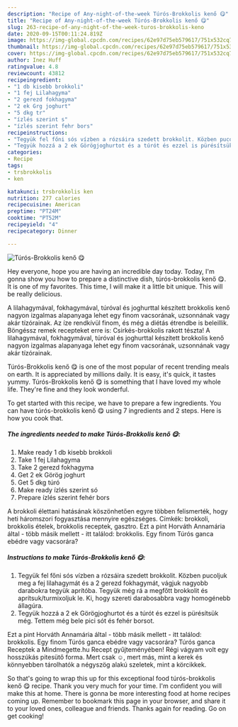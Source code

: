 ```yaml
---
description: "Recipe of Any-night-of-the-week Túrós-Brokkolis kenő 😋"
title: "Recipe of Any-night-of-the-week Túrós-Brokkolis kenő 😋"
slug: 263-recipe-of-any-night-of-the-week-turos-brokkolis-keno
date: 2020-09-15T00:11:24.819Z
image: https://img-global.cpcdn.com/recipes/62e97d75eb579617/751x532cq70/turos-brokkolis-keno-😋-recept-foto.jpg
thumbnail: https://img-global.cpcdn.com/recipes/62e97d75eb579617/751x532cq70/turos-brokkolis-keno-😋-recept-foto.jpg
cover: https://img-global.cpcdn.com/recipes/62e97d75eb579617/751x532cq70/turos-brokkolis-keno-😋-recept-foto.jpg
author: Inez Huff
ratingvalue: 4.8
reviewcount: 43812
recipeingredient:
- "1 db kisebb brokkoli"
- "1 fej Lilahagyma"
- "2 gerezd fokhagyma"
- "2 ek Grg joghurt"
- "5 dkg tr"
- "ízlés szerint s"
- "ízlés szerint fehr bors"
recipeinstructions:
- "Tegyük fel főni sós vízben a rózsáira szedett brokkolit. Közben pucoljuk meg a fej lilahagymát és a 2 gerezd fokhagymát, vágjuk nagyobb darabokra tegyük aprítóba. Tegyük még rá a megfőtt brokkolit és aprítsuk/turmixoljuk le. Ki, hogy szereti darabosabbra vagy homogénebb állagúra."
- "Tegyük hozzá a 2 ek Görögjoghurtot és a túrót és ezzel is pürésítsük még. Tettem még bele pici sót és fehér borsot."
categories:
- Recipe
tags:
- trsbrokkolis
- ken

katakunci: trsbrokkolis ken 
nutrition: 277 calories
recipecuisine: American
preptime: "PT24M"
cooktime: "PT52M"
recipeyield: "4"
recipecategory: Dinner

---
```



![Túrós-Brokkolis kenő 😋](https://img-global.cpcdn.com/recipes/62e97d75eb579617/751x532cq70/turos-brokkolis-keno-😋-recept-foto.jpg)

Hey everyone, hope you are having an incredible day today. Today, I'm gonna show you how to prepare a distinctive dish, túrós-brokkolis kenő 😋. It is one of my favorites. This time, I will make it a little bit unique. This will be really delicious.

A lilahagymával, fokhagymával, túróval és joghurttal készített brokkolis kenő nagyon izgalmas alapanyaga lehet egy finom vacsorának, uzsonnának vagy akár tízórainak. Az íze rendkívül finom, és még a diétás étrendbe is beleillik. Böngéssz remek recepteket erre is: Csirkés-brokkolis rakott tészta! A lilahagymával, fokhagymával, túróval és joghurttal készített brokkolis kenő nagyon izgalmas alapanyaga lehet egy finom vacsorának, uzsonnának vagy akár tízórainak.

Túrós-Brokkolis kenő 😋 is one of the most popular of recent trending meals on earth. It is appreciated by millions daily. It is easy, it's quick, it tastes yummy. Túrós-Brokkolis kenő 😋 is something that I have loved my whole life. They're fine and they look wonderful.


To get started with this recipe, we have to prepare a few ingredients. You can have túrós-brokkolis kenő 😋 using 7 ingredients and 2 steps. Here is how you cook that.

<!--inarticleads1-->

##### The ingredients needed to make Túrós-Brokkolis kenő 😋:

1. Make ready 1 db kisebb brokkoli
1. Take 1 fej Lilahagyma
1. Take 2 gerezd fokhagyma
1. Get 2 ek Görög joghurt
1. Get 5 dkg túró
1. Make ready ízlés szerint só
1. Prepare ízlés szerint fehér bors


A brokkoli élettani hatásának köszönhetően egyre többen felismerték, hogy heti háromszori fogyasztása mennyire egészséges. Címkék: brokkoli, brokkolis ételek, brokkolis receptek, gasztro. Ezt a pint Horváth Annamária által - több másik mellett - itt találod: brokkolis. Egy finom Túrós ganca ebédre vagy vacsorára? 

<!--inarticleads2-->

##### Instructions to make Túrós-Brokkolis kenő 😋:

1. Tegyük fel főni sós vízben a rózsáira szedett brokkolit. Közben pucoljuk meg a fej lilahagymát és a 2 gerezd fokhagymát, vágjuk nagyobb darabokra tegyük aprítóba. Tegyük még rá a megfőtt brokkolit és aprítsuk/turmixoljuk le. Ki, hogy szereti darabosabbra vagy homogénebb állagúra.
1. Tegyük hozzá a 2 ek Görögjoghurtot és a túrót és ezzel is pürésítsük még. Tettem még bele pici sót és fehér borsot.


Ezt a pint Horváth Annamária által - több másik mellett - itt találod: brokkolis. Egy finom Túrós ganca ebédre vagy vacsorára? Túrós ganca Receptek a Mindmegette.hu Recept gyűjteményében! Régi vágyam volt egy hosszúkás pitesütő forma. Mert csak ☺, mert más, mint a kerek és könnyebben tárolhatók a négyszög alakú szeletek, mint a körcikkek. 

So that's going to wrap this up for this exceptional food túrós-brokkolis kenő 😋 recipe. Thank you very much for your time. I'm confident you will make this at home. There is gonna be more interesting food at home recipes coming up. Remember to bookmark this page in your browser, and share it to your loved ones, colleague and friends. Thanks again for reading. Go on get cooking!
